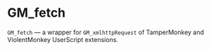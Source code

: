 # GM_fetch

`GM_fetch` — a wrapper for `GM_xmlhttpRequest` of TamperMonkey and ViolentMonkey UserScript extensions.
